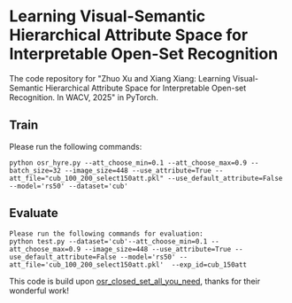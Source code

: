 # Learning Visual-Semantic Hierarchical Attribute Space for Interpretable Open-Set Recognition

The code repository for "Zhuo Xu and Xiang Xiang: Learning Visual-Semantic Hierarchical Attribute Space for Interpretable Open-set Recognition. In WACV, 2025" in PyTorch.

## Train
Please run the following commands:
```
python osr_hyre.py --att_choose_min=0.1 --att_choose_max=0.9 --batch_size=32 --image_size=448 --use_attribute=True --att_file="cub_100_200_select150att.pkl" --use_default_attribute=False --model='rs50' --dataset='cub'
```
## Evaluate
```
Please run the following commands for evaluation:
python test.py --dataset='cub'--att_choose_min=0.1 --att_choose_max=0.9 --image_size=448 --use_attribute=True --use_default_attribute=False --model='rs50' --att_file='cub_100_200_select150att.pkl'  --exp_id=cub_150att
```
This code is build upon [osr_closed_set_all_you_need](https://github.com/sgvaze/osr_closed_set_all_you_need), thanks for their wonderful work!
